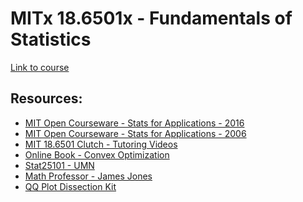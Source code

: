 # MITx 18.6501x - Fundamentals of Statistics

[Link to course](https://learning.edx.org/course/course-v1:MITx+18.6501x+2T2021/home)

## Resources:
- [MIT Open Courseware - Stats for Applications - 2016](https://ocw.mit.edu/courses/mathematics/18-650-statistics-for-applications-fall-2016/) <br>
- [MIT Open Courseware - Stats for Applications - 2006](https://ocw.mit.edu/courses/mathematics/18-443-statistics-for-applications-fall-2006/) <br>
- [MIT 18.6501 Clutch - Tutoring Videos](https://www.clutchprep.com/mit/18-6501-fundamentals-of-statistics)
- [Online Book - Convex Optimization](https://web.stanford.edu/~boyd/cvxbook/)
- [Stat25101 - UMN](https://www.stat.umn.edu/geyer/f09/5101/notes/)
- [Math Professor - James Jones](https://people.richland.edu/james/)
- [QQ Plot Dissection Kit](https://seankross.com/2016/02/29/A-Q-Q-Plot-Dissection-Kit.html)